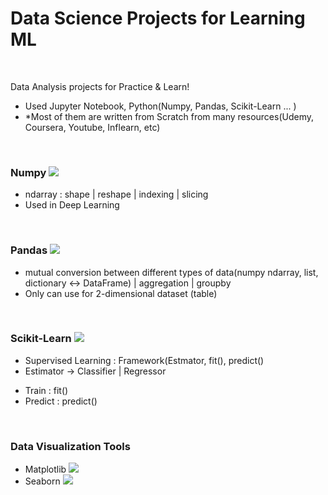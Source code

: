 # Data Science Projects for Learning ML
<br>

Data Analysis projects for Practice & Learn! 
- Used Jupyter Notebook, Python(Numpy, Pandas, Scikit-Learn ... ) 
- *Most of them are written from Scratch from many resources(Udemy, Coursera, Youtube, Inflearn, etc) 

<br>

### Numpy <img src="https://img.shields.io/badge/numpy-%23013243.svg?style=for-the-badge&logo=numpy&logoColor=white">
- ndarray : shape | reshape | indexing | slicing
- Used in Deep Learning


<br>

### Pandas <img src="https://img.shields.io/badge/pandas-%23150458.svg?style=for-the-badge&logo=pandas&logoColor=white">
-  mutual conversion between different types of data(numpy ndarray, list, dictionary <-> DataFrame) | aggregation | groupby
- Only can use for 2-dimensional dataset (table)

<br>

### Scikit-Learn <img src="https://img.shields.io/badge/scikit--learn-%23F7931E.svg?style=for-the-badge&logo=scikit-learn&logoColor=white">
- Supervised Learning : Framework(Estmator, fit(), predict() 
- Estimator -> Classifier | Regressor
* Train : fit()
* Predict : predict() 



<br>

### Data Visualization Tools

* Matplotlib <img src="https://img.shields.io/badge/matplotlib-9999FF?style=for-the-badge&logo=python&logoColor=white">
* Seaborn <img src="https://img.shields.io/badge/seaborn-FEA1A1?style=for-the-badge&logo=python&logoColor=white">

